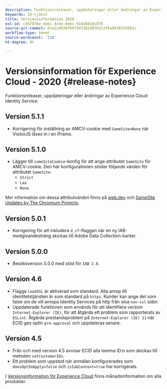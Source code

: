 ```yaml
---
description: Funktionsreleaser, uppdateringar eller ändringar av Experience Cloud Identity Service.
keywords: ID-tjänst
title: Versionsinformation 2020
exl-id: c9d7876e-debc-4c8e-8ebc-91646610c876
source-git-commit: dce2c0036f697507381d0763c2f6a9538155681c
workflow-type: tm+mt
source-wordcount: '218'
ht-degree: 0%

---
```


# Versionsinformation för Experience Cloud - 2020 {#release-notes}

Funktionsreleaser, uppdateringar eller ändringar av Experience Cloud Identity Service.

## Version 5.1.1

* Korrigering för inställning av AMCV-cookie med `SameSite=None` när VisitorJS läses in i en iFrame.

## Version 5.1.0

* Lägger till `sameSiteCookie`-konfig för att ange attributet `SameSite` för AMCV-cookie. Den här konfigurationen stöder följande värden för attributet `SameSite`:
   * `Strict`
   * `Lax`
   * `None`

Mer information om dessa attributvärden finns på [web.dev](https://web.dev/samesite-cookies-explained/) och [SameSite Updates by The Chromium Projects](https://www.chromium.org/updates/same-site/).

## Version 5.0.1

* Korrigering för att inkludera `d_cf`-flaggan när en ny IAB-medgivandesträng skickas till Adobe Data Collection-kanter.

## Version 5.0.0

* Besöksversion 5.0.0 med stöd för `IAB 2.0`.

## Version 4.6

* Flagga `loadSSL` är aktiverad som standard. Alla anrop till identitetstjänsten är som standard på `https`.  Kunder kan ange det som false om de vill anropa Identity Services på http från sina `non-ssl` sidor.
* Uppdaterade funktionen som används för att identifiera version `Internet-Explorer (IE)`, för att åtgärda ett problem som rapporterats av `ESLint`.
Åtgärda prestandaproblem på `Internet-Explorer (IE) 11` när ECID ges optIn `pre-approval` och uppdateras senare.

## Version 4.5

* Från och med version 4.5 avvisar ECID alla tomma ID:n som skickas till metoden `setCustomerIDs`.
* Ett problem som uppstod när anmälan konfigurerades som `doesOptInApply=false` och `isIabContext=true` har korrigerats.

I [Versionsinformation för Experience Cloud](https://experienceleague.adobe.com/docs/release-notes/experience-cloud/current.html?lang=sv) finns månadsinformation om alla produkter.
